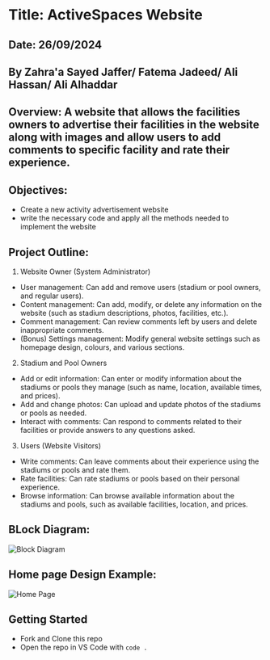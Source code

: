 # Title: ActiveSpaces Website

## Date: 26/09/2024

## By Zahra'a Sayed Jaffer/ Fatema Jadeed/ Ali Hassan/ Ali Alhaddar

## Overview: A website that allows the facilities owners to advertise their facilities in the website along with images and allow users to add comments to specific facility and rate their experience.

## Objectives:

- Create a new activity advertisement website
- write the necessary code and apply all the methods needed to implement the website

## Project Outline:

1. Website Owner (System Administrator)

- User management: Can add and remove users (stadium or pool owners, and regular users).
- Content management: Can add, modify, or delete any information on the website (such as stadium descriptions, photos, facilities, etc.).
- Comment management: Can review comments left by users and delete inappropriate comments.
- (Bonus) Settings management: Modify general website settings such as homepage design, colours, and various sections.

2. Stadium and Pool Owners

- Add or edit information: Can enter or modify information about the stadiums or pools they manage (such as name, location, available times, and prices).
- Add and change photos: Can upload and update photos of the stadiums or pools as needed.
- Interact with comments: Can respond to comments related to their facilities or provide answers to any questions asked.

3. Users (Website Visitors)

- Write comments: Can leave comments about their experience using the stadiums or pools and rate them.
- Rate facilities: Can rate stadiums or pools based on their personal experience.
- Browse information: Can browse available information about the stadiums and pools, such as available facilities, location, and prices.

## BLock Diagram:

![Block Diagram](https://i.imgur.com/8DknyjZ.png)

## Home page Design Example:

![Home Page](https://i.imgur.com/JhQPKYA.png)

## Getting Started

- Fork and Clone this repo
- Open the repo in VS Code with `code .`
